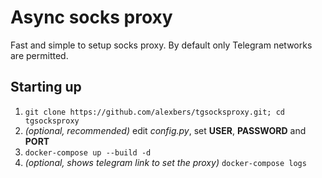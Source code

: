 # Async socks proxy #

Fast and simple to setup socks proxy. By default only Telegram networks are permitted.

## Starting up ##
    
1. `git clone https://github.com/alexbers/tgsocksproxy.git; cd tgsocksproxy`
2. *(optional, recommended)* edit *config.py*, set **USER**, **PASSWORD** and **PORT**
3. `docker-compose up --build -d`
4. *(optional, shows telegram link to set the proxy)* `docker-compose logs`
